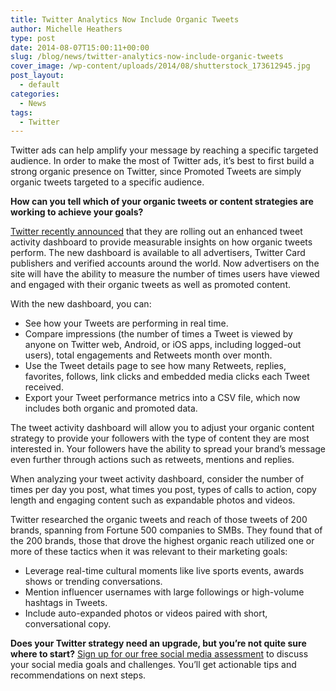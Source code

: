 ```yaml
---
title: Twitter Analytics Now Include Organic Tweets
author: Michelle Heathers
type: post
date: 2014-08-07T15:00:11+00:00
slug: /blog/news/twitter-analytics-now-include-organic-tweets
cover_image: /wp-content/uploads/2014/08/shutterstock_173612945.jpg
post_layout:
  - default
categories:
  - News
tags:
  - Twitter
---
```


Twitter ads can help amplify your message by reaching a specific targeted audience. In order to make the most of Twitter ads, it’s best to first build a strong organic presence on Twitter, since Promoted Tweets are simply organic tweets targeted to a specific audience.

**How can you tell which of your organic tweets or content strategies are working to achieve your goals?**

[Twitter recently announced][1] that they are rolling out an enhanced tweet activity dashboard to provide measurable insights on how organic tweets perform. The new dashboard is available to all advertisers, Twitter Card publishers and verified accounts around the world. Now advertisers on the site will have the ability to measure the number of times users have viewed and engaged with their organic tweets as well as promoted content.

With the new dashboard, you can:

- See how your Tweets are performing in real time.
- Compare impressions (the number of times a Tweet is viewed by anyone on Twitter web, Android, or iOS apps, including logged-out users), total engagements and Retweets month over month.
- Use the Tweet details page to see how many Retweets, replies, favorites, follows, link clicks and embedded media clicks each Tweet received.
- Export your Tweet performance metrics into a CSV file, which now includes both organic and promoted data.

The tweet activity dashboard will allow you to adjust your organic content strategy to provide your followers with the type of content they are most interested in. Your followers have the ability to spread your brand’s message even further through actions such as retweets, mentions and replies.

When analyzing your tweet activity dashboard, consider the number of times per day you post, what times you post, types of calls to action, copy length and engaging content such as expandable photos and videos.

Twitter researched the organic tweets and reach of those tweets of 200 brands, spanning from Fortune 500 companies to SMBs. They found that of the 200 brands, those that drove the highest organic reach utilized one or more of these tactics when it was relevant to their marketing goals:

- Leverage real-time cultural moments like live sports events, awards shows or trending conversations.
- Mention influencer usernames with large followings or high-volume hashtags in Tweets.
- Include auto-expanded photos or videos paired with short, conversational copy.

**Does your Twitter strategy need an upgrade, but you’re not quite sure where to start?** [Sign up for our free social media assessment][2] to discuss your social media goals and challenges. You’ll get actionable tips and recommendations on next steps.

[1]: https://blog.twitter.com/2014/introducing-organic-tweet-analytics
[2]: http://localhost/brandglue/old-website/free-assessment
